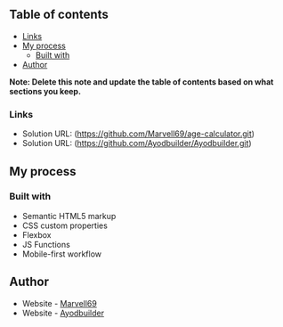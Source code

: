 ## Table of contents

- [Links](#links)
- [My process](#my-process)
  - [Built with](#built-with)
- [Author](#author)

**Note: Delete this note and update the table of contents based on what sections you keep.**

### Links

- Solution URL: (https://github.com/Marvell69/age-calculator.git)
- Solution URL: (https://github.com/Ayodbuilder/Ayodbuilder.git)
## My process

### Built with

- Semantic HTML5 markup
- CSS custom properties
- Flexbox
- JS Functions
- Mobile-first workflow

## Author

- Website - [Marvell69](https://github.com/Marvell69/age-calculator.git)
- Website - [Ayodbuilder](https://github.com/Ayodbuilder/Ayodbuilder.git)